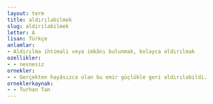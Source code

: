 ```yaml
---
layout: term
title: aldırılabilmek
slug: aldirilabilmek
letter: A
lisan: Türkçe
anlamlar:
- Aldırılma ihtimali veya imkânı bulunmak, kolayca aldırılmak
ozellikler:
- - nesnesiz
ornekler:
- - Gerçekten hayâsızca olan bu emir güçlükle geri aldırılabildi.
orneklerkaynak:
- - Turhan Tan
---
```

